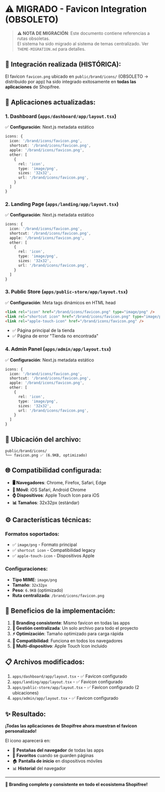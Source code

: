 # ⚠️ MIGRADO - Favicon Integration (OBSOLETO)

> **⚠️ NOTA DE MIGRACIÓN**: Este documento contiene referencias a rutas obsoletas.  
> El sistema ha sido migrado al sistema de temas centralizado. Ver `THEME-MIGRATION.md` para detalles.

## 🎯 **Integración realizada (HISTÓRICA):**

El favicon `favicon.png` ubicado en `public/brand/icons/` (OBSOLETO → distribuido por app) ha sido integrado exitosamente en **todas las aplicaciones** de Shopifree.

## 📱 **Aplicaciones actualizadas:**

### 1. **Dashboard** (`apps/dashboard/app/layout.tsx`)
✅ **Configuración**: Next.js metadata estático
```typescript
icons: {
  icon: '/brand/icons/favicon.png',
  shortcut: '/brand/icons/favicon.png',
  apple: '/brand/icons/favicon.png',
  other: [
    {
      rel: 'icon',
      type: 'image/png',
      sizes: '32x32',
      url: '/brand/icons/favicon.png',
    }
  ]
}
```

### 2. **Landing Page** (`apps/landing/app/layout.tsx`)
✅ **Configuración**: Next.js metadata estático
```typescript
icons: {
  icon: '/brand/icons/favicon.png',
  shortcut: '/brand/icons/favicon.png',
  apple: '/brand/icons/favicon.png',
  other: [
    {
      rel: 'icon',
      type: 'image/png',
      sizes: '32x32',
      url: '/brand/icons/favicon.png',
    }
  ]
}
```

### 3. **Public Store** (`apps/public-store/app/layout.tsx`)
✅ **Configuración**: Meta tags dinámicos en HTML head
```html
<link rel="icon" href="/brand/icons/favicon.png" type="image/png" />
<link rel="shortcut icon" href="/brand/icons/favicon.png" type="image/png" />
<link rel="apple-touch-icon" href="/brand/icons/favicon.png" />
```
- ✅ Página principal de la tienda
- ✅ Página de error "Tienda no encontrada"

### 4. **Admin Panel** (`apps/admin/app/layout.tsx`)
✅ **Configuración**: Next.js metadata estático
```typescript
icons: {
  icon: '/brand/icons/favicon.png',
  shortcut: '/brand/icons/favicon.png',
  apple: '/brand/icons/favicon.png',
  other: [
    {
      rel: 'icon',
      type: 'image/png',
      sizes: '32x32',
      url: '/brand/icons/favicon.png',
    }
  ]
}
```

## 📁 **Ubicación del archivo:**

```
public/brand/icons/
└── favicon.png ✅ (6.9KB, optimizado)
```

## 🌐 **Compatibilidad configurada:**

- **🖥️ Navegadores**: Chrome, Firefox, Safari, Edge
- **📱 Móvil**: iOS Safari, Android Chrome
- **⌚ Dispositivos**: Apple Touch Icon para iOS
- **📊 Tamaños**: 32x32px (estándar)

## ⚙️ **Características técnicas:**

### **Formatos soportados:**
- ✅ `image/png` - Formato principal
- ✅ `shortcut icon` - Compatibilidad legacy
- ✅ `apple-touch-icon` - Dispositivos Apple

### **Configuraciones:**
- **Tipo MIME**: `image/png`
- **Tamaño**: `32x32px`
- **Peso**: `6.9KB` (optimizado)
- **Ruta centralizada**: `/brand/icons/favicon.png`

## 🚀 **Beneficios de la implementación:**

1. **🎯 Branding consistente**: Mismo favicon en todas las apps
2. **📁 Gestión centralizada**: Un solo archivo para todo el proyecto
3. **⚡ Optimización**: Tamaño optimizado para carga rápida
4. **🔗 Compatibilidad**: Funciona en todos los navegadores
5. **📱 Multi-dispositivo**: Apple Touch Icon incluido

## 📋 **Archivos modificados:**

1. `apps/dashboard/app/layout.tsx` - ✅ Favicon configurado
2. `apps/landing/app/layout.tsx` - ✅ Favicon configurado  
3. `apps/public-store/app/layout.tsx` - ✅ Favicon configurado (2 ubicaciones)
4. `apps/admin/app/layout.tsx` - ✅ Favicon configurado

## ✨ **Resultado:**

**¡Todas las aplicaciones de Shopifree ahora muestran el favicon personalizado!**

El icono aparecerá en:
- 🔖 **Pestañas del navegador** de todas las apps
- 📱 **Favoritos** cuando se guarden páginas
- 🏠 **Pantalla de inicio** en dispositivos móviles
- 📊 **Historial** del navegador

---

**🎉 Branding completo y consistente en todo el ecosistema Shopifree!** 